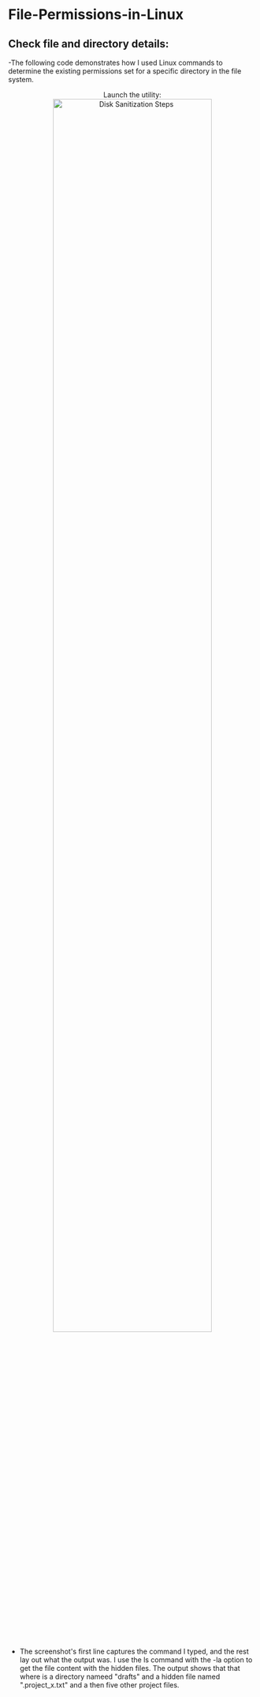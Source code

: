 # File-Permissions-in-Linux

<h2> Check file and directory details:</h2>

-The following code demonstrates how I used Linux commands to determine the existing
permissions set for a specific directory in the file system.

<p align="center">
Launch the utility: <br/>
<img src="https://i.imgur.com/dSUwxLs.png" height="80%" width="80%" alt="Disk Sanitization Steps"/>
<br />


- The screenshot's first line captures the command I typed, and the rest lay out what the output was. I use the ls command with the -la option to get the file content with the hidden files. The output shows that that where is a directory nameed "drafts" and a hidden file named ".project_x.txt" and a then five other project files. 
